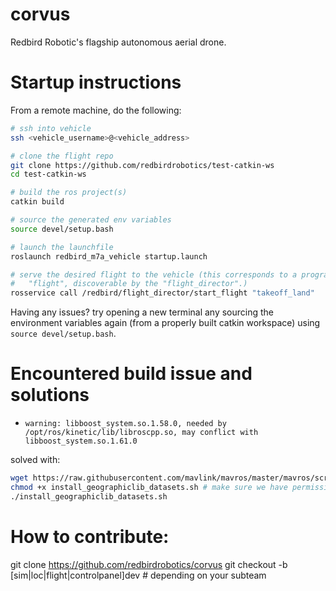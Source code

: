 # corvus
Redbird Robotic's flagship autonomous aerial drone.


# Startup instructions

From a remote machine, do the following:

```sh
# ssh into vehicle
ssh <vehicle_username>@<vehicle_address>

# clone the flight repo
git clone https://github.com/redbirdrobotics/test-catkin-ws
cd test-catkin-ws

# build the ros project(s)
catkin build

# source the generated env variables
source devel/setup.bash

# launch the launchfile
roslaunch redbird_m7a_vehicle startup.launch

# serve the desired flight to the vehicle (this corresponds to a programmed 
#   "flight", discoverable by the "flight_director".)
rosservice call /redbird/flight_director/start_flight "takeoff_land"
```

Having any issues?
try opening a new terminal any sourcing the environment variables again (from a 
properly built catkin workspace) using `source devel/setup.bash`.



# Encountered build issue and solutions

+ `warning: libboost_system.so.1.58.0, needed by /opt/ros/kinetic/lib/libroscpp.so, may conflict with libboost_system.so.1.61.0`

solved with:
```sh
wget https://raw.githubusercontent.com/mavlink/mavros/master/mavros/scripts/install_geographiclib_datasets.sh
chmod +x install_geographiclib_datasets.sh # make sure we have permissions
./install_geographiclib_datasets.sh
```



# How to contribute: 
git clone https://github.com/redbirdrobotics/corvus
git checkout -b [sim|loc|flight|controlpanel]dev # depending on your subteam

